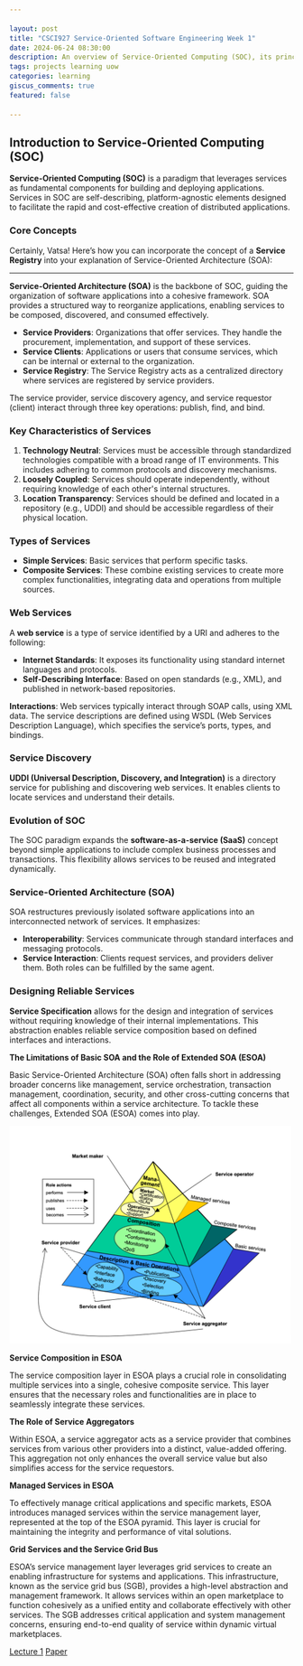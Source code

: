 ```yaml
---

layout: post  
title: "CSCI927 Service-Oriented Software Engineering Week 1"  
date: 2024-06-24 08:30:00  
description: An overview of Service-Oriented Computing (SOC), its principles, and its application in modern software architecture.  
tags: projects learning uow  
categories: learning  
giscus_comments: true  
featured: false  

---
```


## Introduction to Service-Oriented Computing (SOC)

**Service-Oriented Computing (SOC)** is a paradigm that leverages services as fundamental components for building and deploying applications. Services in SOC are self-describing, platform-agnostic elements designed to facilitate the rapid and cost-effective creation of distributed applications.

### Core Concepts

Certainly, Vatsa! Here’s how you can incorporate the concept of a **Service Registry** into your explanation of Service-Oriented Architecture (SOA):

---

**Service-Oriented Architecture (SOA)** is the backbone of SOC, guiding the organization of software applications into a cohesive framework. SOA provides a structured way to reorganize applications, enabling services to be composed, discovered, and consumed effectively.

- **Service Providers**: Organizations that offer services. They handle the procurement, implementation, and support of these services.
- **Service Clients**: Applications or users that consume services, which can be internal or external to the organization.
- **Service Registry**: The Service Registry acts as a centralized directory where services are registered by service providers.

The service provider, service discovery agency, and service requestor (client) interact through three key operations: publish, find, and bind.

### Key Characteristics of Services

1. **Technology Neutral**: Services must be accessible through standardized technologies compatible with a broad range of IT environments. This includes adhering to common protocols and discovery mechanisms.
2. **Loosely Coupled**: Services should operate independently, without requiring knowledge of each other's internal structures.
3. **Location Transparency**: Services should be defined and located in a repository (e.g., UDDI) and should be accessible regardless of their physical location.

### Types of Services

- **Simple Services**: Basic services that perform specific tasks.
- **Composite Services**: These combine existing services to create more complex functionalities, integrating data and operations from multiple sources.

### Web Services

A **web service** is a type of service identified by a URI and adheres to the following:
- **Internet Standards**: It exposes its functionality using standard internet languages and protocols.
- **Self-Describing Interface**: Based on open standards (e.g., XML), and published in network-based repositories.

**Interactions**: Web services typically interact through SOAP calls, using XML data. The service descriptions are defined using WSDL (Web Services Description Language), which specifies the service’s ports, types, and bindings.

### Service Discovery

**UDDI (Universal Description, Discovery, and Integration)** is a directory service for publishing and discovering web services. It enables clients to locate services and understand their details.

### Evolution of SOC

The SOC paradigm expands the **software-as-a-service (SaaS)** concept beyond simple applications to include complex business processes and transactions. This flexibility allows services to be reused and integrated dynamically.

### Service-Oriented Architecture (SOA)

SOA restructures previously isolated software applications into an interconnected network of services. It emphasizes:
- **Interoperability**: Services communicate through standard interfaces and messaging protocols.
- **Service Interaction**: Clients request services, and providers deliver them. Both roles can be fulfilled by the same agent.

### Designing Reliable Services

**Service Specification** allows for the design and integration of services without requiring knowledge of their internal implementations. This abstraction enables reliable service composition based on defined interfaces and interactions.


**The Limitations of Basic SOA and the Role of Extended SOA (ESOA)**

Basic Service-Oriented Architecture (SOA) often falls short in addressing broader concerns like management, service orchestration, transaction management, coordination, security, and other cross-cutting concerns that affect all components within a service architecture. To tackle these challenges, Extended SOA (ESOA) comes into play.

<img src="/assets/img/Service-Oriented-Computing-Concepts-Characteristics-and-Directions-pdf.png" alt="Machine Vision" width="500"/>

**Service Composition in ESOA**

The service composition layer in ESOA plays a crucial role in consolidating multiple services into a single, cohesive composite service. This layer ensures that the necessary roles and functionalities are in place to seamlessly integrate these services.

**The Role of Service Aggregators**

Within ESOA, a service aggregator acts as a service provider that combines services from various other providers into a distinct, value-added offering. This aggregation not only enhances the overall service value but also simplifies access for the service requestors.

**Managed Services in ESOA**

To effectively manage critical applications and specific markets, ESOA introduces managed services within the service management layer, represented at the top of the ESOA pyramid. This layer is crucial for maintaining the integrity and performance of vital solutions.

**Grid Services and the Service Grid Bus**

ESOA’s service management layer leverages grid services to create an enabling infrastructure for systems and applications. This infrastructure, known as the service grid bus (SGB), provides a high-level abstraction and management framework. It allows services within an open marketplace to function cohesively as a unified entity and collaborate effectively with other services. The SGB addresses critical application and system management concerns, ensuring end-to-end quality of service within dynamic virtual marketplaces.

[Lecture 1](/assets/pdf/sose/1.Subject%20Introduction%20-%20SOC%20Preliminaries.pdf)
[Paper](/assets/pdf/sose/Service%20-Oriented%20Computing%20-%20Concepts,%20Characteristics%20and%20Directions.pdf)